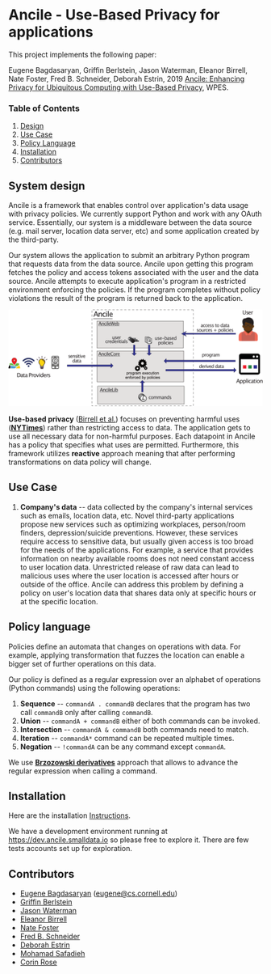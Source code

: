 # Ancile - Use-Based Privacy for applications

This project implements the following paper: 

Eugene Bagdasaryan, Griffin Berlstein, Jason Waterman, Eleanor Birrell, 
Nate Foster, Fred B. Schneider, Deborah Estrin, 2019
[Ancile: Enhancing Privacy for Ubiquitous Computing with
Use-Based Privacy](https://ebagdasa.github.io/assets/files/ancile.pdf), WPES.

### Table of Contents
1. [Design](#design)
2. [Use Case](#usecase)
3. [Policy Language](#policylang)
4. [Installation](#docs/source/installation.md)
5. [Contributors](#contributors)

## System design <a name="design"></a>

Ancile is a framework that enables control over application's
data usage with privacy policies. We currently support Python and 
work with any OAuth service. Essentially, our system is a middleware 
between the data source (e.g. mail server, location data server, etc)
and some application created by the third-party.  

Our system allows the application to submit an arbitrary Python program that
requests data from the data source. Ancile upon getting this program fetches
the policy and access tokens associated with the user and the data source.
Ancile attempts to execute application's program in a restricted environment
enforcing the policies. If the program completes without policy violations the 
result of the program is returned back to the application.

![system logo](docs/source/system.png)

**Use-based privacy** ([Birrell et al.](https://www.cs.cornell.edu/fbs/publications/UBP.avanance.pdf))
focuses on preventing harmful uses (**[NYTimes](https://www.nytimes.com/interactive/2018/12/10/business/location-data-privacy-apps.html)**)
rather than restricting 
access to data. The application gets to use all necessary data for non-harmful
purposes. Each datapoint in Ancile has a policy that specifies what uses 
are permitted. Furthermore, this framework utilizes **reactive** approach meaning 
that after performing transformations on data policy will change. 

## Use Case <a name="usecase"></a>

1. **Company's data** -- data collected by the company's internal services such as
emails, location data, etc. Novel third-party applications propose new services
such as optimizing workplaces, person/room finders, depression/suicide preventions. 
However, these services require access to sensitive data, but usually given access
is too broad for the needs of the applications. For example, a service that
provides information on nearby available rooms does not need constant access to user
location data.  Unrestricted 
release of raw data can lead to malicious uses where the user 
location is accessed after hours or outside of the office. Ancile can 
address this problem by defining a policy on user's location data 
that shares data only at specific hours or at the specific location.
    
## Policy language <a name="policylang"></a>

Policies define an automata that changes on operations with data. For example, 
applying transformation that fuzzes the location can enable a bigger set of 
further operations on this data.

Our policy is defined as a regular expression over an alphabet of operations 
(Python commands) using the following operations:

1. **Sequence** -- `commandA . commandB` declares that the program has two call
`commandB` only after calling `commandB`. 
2. **Union** -- `commandA + commandB` either of both commands can be invoked.
3. **Intersection** -- `commandA & commandB` both commands need to match.
4. **Iteration** -- `commandA*` command can be repeated multiple times.
5. **Negation** -- `!commandA` can be any command except `commandA`.

We use **[Brzozowski derivatives](https://en.wikipedia.org/wiki/Brzozowski_derivative)**
approach that allows to advance the regular expression when calling a command.

## Installation

Here are the installation [Instructions](docs/source/installation.md).

We have a development environment running at https://dev.ancile.smalldata.io 
so please free to explore it. There are few tests accounts set up for exploration.

## Contributors <a name="contributors"></a>

* [Eugene Bagdasaryan](https://ebagdasa.github.io/) ([eugene@cs.cornell.edu](mailto:eugene@cs.cornell.edu))
* [Griffin Berlstein](https://github.com/EclecticGriffin)
* [Jason Waterman](https://www.vassar.edu/faculty/jawaterman/)
* [Eleanor Birrell](http://www.cs.cornell.edu/~eleanor/)
* [Nate Foster](https://www.cs.cornell.edu/~jnfoster/)
* [Fred B. Schneider](https://www.cs.cornell.edu/fbs/)
* [Deborah Estrin](https://destrin.smalldata.io/)
* [Mohamad Safadieh](https://moha.md/)
* [Corin Rose](https://corin.website/)